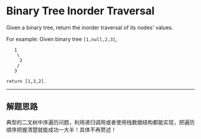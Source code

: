 # Binary Tree Inorder Traversal #

Given a binary tree, return the inorder traversal of its nodes' values.

For example:
Given binary tree `[1,null,2,3]`,
```
   1
    \
     2
    /
   3

return [1,3,2]. 
```
---

## 解题思路 ##
典型的二叉树中序遍历问题，利用递归调用或者使用栈数据结构都能实现，把遍历顺序把握清楚就能成功一大半！具体不再赘述！